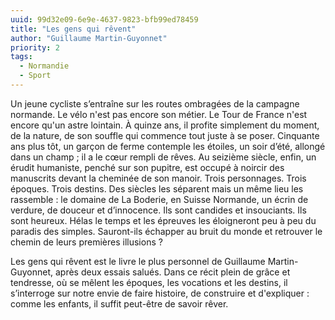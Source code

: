 ```yaml
---
uuid: 99d32e09-6e9e-4637-9823-bfb99ed78459
title: "Les gens qui rêvent"
author: "Guillaume Martin-Guyonnet"
priority: 2
tags:
  - Normandie
  - Sport
---
```


Un jeune cycliste s’entraîne sur les routes ombragées de la campagne normande. Le vélo n'est pas encore son métier. Le Tour de France n'est encore qu'un astre lointain. À quinze ans, il profite simplement du moment, de la nature, de son souffle qui commence tout juste à se poser. Cinquante ans plus tôt, un garçon de ferme contemple les étoiles, un soir d’été, allongé dans un champ ; il a le cœur rempli de rêves. Au seizième siècle, enfin, un érudit humaniste, penché sur son pupitre, est occupé à noircir des manuscrits devant la cheminée de son manoir. Trois personnages. Trois époques. Trois destins. Des siècles les séparent mais un même lieu les rassemble : le domaine de La Boderie, en Suisse Normande, un écrin de verdure, de douceur et d’innocence. Ils sont candides et insouciants. Ils sont heureux. Hélas le temps et les épreuves les éloigneront peu à peu du paradis des simples. Sauront-ils échapper au bruit du monde et retrouver le chemin de leurs premières illusions ?

Les gens qui rêvent est le livre le plus personnel de Guillaume Martin-Guyonnet, après deux essais salués. Dans ce récit plein de grâce et tendresse, où se mêlent les époques, les vocations et les destins, il s’interroge sur notre envie de faire histoire, de construire et d'expliquer : comme les enfants, il suffit peut-être de savoir rêver.
